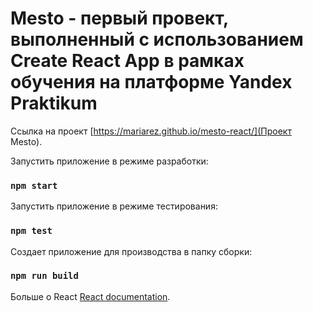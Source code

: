 # Mesto - первый провект, выполненный с использованием Create React App в рамках обучения на платформе Yandex Praktikum
Ссылка на проект [https://mariarez.github.io/mesto-react/](Проект Mesto).

Запустить приложение в режиме разработки:

### `npm start`

Запустить приложение в режиме тестирования:

### `npm test`

Создает приложение для производства в папку сборки:

### `npm run build`


Больше о React [React documentation](https://reactjs.org/).